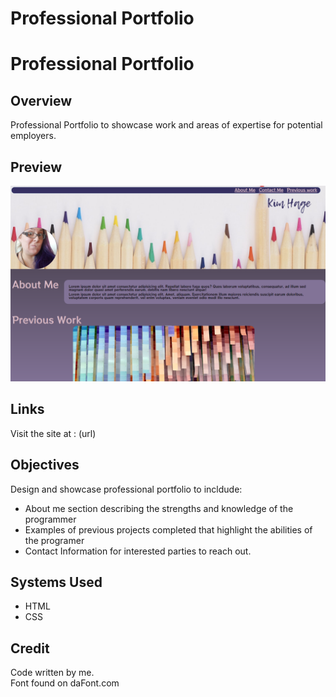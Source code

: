 # Professional Portfolio

# Professional Portfolio

## Overview
Professional Portfolio to showcase work and areas of expertise for potential employers. 

## Preview

![Preview Image](assets/images/part1.png)

## Links
Visit the site at : (url)

## Objectives
Design and showcase professional portfolio to incldude: 
   
* About me section describing the strengths and knowledge of the programmer  
* Examples of previous projects completed that highlight the abilities of the programer  
* Contact Information for interested parties to reach out. 

## Systems Used
* HTML  
* CSS

## Credit 
Code written by me.   
Font found on daFont.com


















